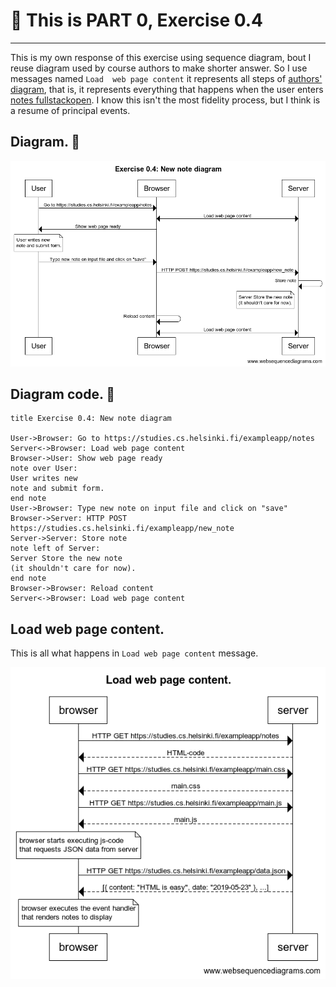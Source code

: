 # 📒 **This is PART 0, Exercise 0.4**

---

This is my own response of this exercise using sequence diagram, bout I reuse diagram used by course authors to make shorter answer. So I use messages named `Load  web page content` it represents all steps of [authors' diagram](https://fullstackopen.com/es/part0/fundamentos_de_las_aplicaciones_web#cargando-una-pagina-que-contiene-java-script-revisada), that is, it represents everything that happens when the user enters [notes fullstackopen](https://studies.cs.helsinki.fi/exampleapp/notes). I know this isn't the most fidelity process, but I think is a resume of principal events.

## **Diagram.** 🔽

![Alt text](img/Exercise0.4.png)

## **Diagram code.** 🔽

```
title Exercise 0.4: New note diagram

User->Browser: Go to https://studies.cs.helsinki.fi/exampleapp/notes
Server<->Browser: Load web page content
Browser->User: Show web page ready
note over User:
User writes new
note and submit form.
end note
User->Browser: Type new note on input file and click on "save"
Browser->Server: HTTP POST https://studies.cs.helsinki.fi/exampleapp/new_note
Server->Server: Store note
note left of Server:
Server Store the new note
(it shouldn't care for now).
end note
Browser->Browser: Reload content
Server<->Browser: Load web page content
```

## **Load web page content.**

This is all what happens in `Load web page content` message.

![Alt text](img/FullStackOpenSequenceDiagram.png)
